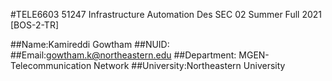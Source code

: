 #TELE6603 51247 Infrastructure Automation Des SEC 02 Summer Full 2021 [BOS-2-TR]

##Name:Kamireddi Gowtham
##NUID:
##Email:gowtham.k@northeastern.edu
##Department: MGEN-Telecommunication Network
##University:Northeastern University
